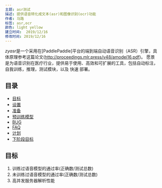 ```yaml
---
主题: asr测试
描述: 提供语音转化成文本(asr)和图像识别(ocr)功能
作者: 马路
标签: asr,ocr
颜色: light yellow
建立时间:  2019/12/16
修改时间: 2019/12/16
---
```

*zyasr*是一个采用在[PaddlePaddle]平台的端到端自动语音识别（ASR）引擎，具体原理参考这篇论文(http://proceedings.mlr.press/v48/amodei16.pdf)。
愿景是为语音识别在医疗行业，提供易于使用、高效和可扩展的工具，包括自动标注，自我训练，推理，测试模块，以及 快速 部署。

## 目录
- [目标](#目标)
- [设置](#设置)
- [准备](#准备)
- [预训练模型](#预训练模型)
- [BUG](#BUG)
- [FAQ](#FAQ)
- [计划](#计划)
- [下阶段目标](#下阶段目标)


## 目标
1. 训练过语音模型的通过率(正确数/测试总数)
2. 未训练过语音模型的通过率(正确数/测试总数)
3. 高并发服务器解析性能
